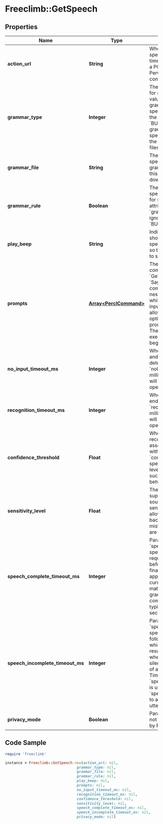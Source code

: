 # Freeclimb::GetSpeech

## Properties

Name | Type | Description | Notes
------------ | ------------- | ------------- | -------------
**action_url** | **String** | When the caller has finished speaking or the command has timed out, FreeClimb will make a POST request to this URL. A PerCL response is expected to continue handling the call. | 
**grammar_type** | **Integer** | The grammar file type to use for speech recognition. A value of &#39;URL&#39; indicates the grammarFile attribute specifies a URL that points to the grammar file. A value of &#x60;BUILTIN&#x60; indicates the grammarFile attribute specifies the name of one of the platform built-in grammar files. | [optional] 
**grammar_file** | **String** | The grammar file to use for speech recognition. If grammarType is set to URL, this attribute is specified as a download URL. | 
**grammar_rule** | **Boolean** | The grammar rule within the specified grammar file to use for speech recognition. This attribute is optional if &#x60;grammarType&#x60; is &#x60;URL&#x60; and ignored if &#x60;grammarType&#x60; is &#x60;BUILTIN&#x60;. | [optional] 
**play_beep** | **String** | Indicates whether a beep should be played just before speech recognition is initiated so that the speaker can start to speak. | [optional] 
**prompts** | [**Array&lt;PerclCommand&gt;**](PerclCommand.md) | The JSON array of PerCL commands to nest within the &#x60;GetSpeech&#x60; command. The &#x60;Say&#x60;, &#x60;Play&#x60;, and &#x60;Pause&#x60; commands can be used. The nested actions are executed while FreeClimb is waiting for input from the caller. This allows for playing menu options to the caller and to prompt for the expected input. These commands stop executing when the caller begins to input speech. | [optional] 
**no_input_timeout_ms** | **Integer** | When recognition is started and there is no speech detected for &#x60;noInputTimeoutMs&#x60; milliseconds, the recognizer will terminate the recognition operation. | [optional] 
**recognition_timeout_ms** | **Integer** | When playback of prompts ends and there is no match for &#x60;recognitionTimeoutMs&#x60; milliseconds, the recognizer will terminate the recognition operation. | [optional] 
**confidence_threshold** | **Float** | When a recognition resource recognizes a spoken phrase, it associates a confidence level with that match. Parameter &#x60;confidenceThreshold&#x60; specifies what confidence level is considered a successful match. Values are between 0.0 and 1.0. | [optional] 
**sensitivity_level** | **Float** | The speech recognizer supports a variable level of sound sensitivity. The sensitivityLevel attribute allows for filtering out background noise, so it is not mistaken for speech. Values are between 0.0 and 1.0  | [optional] 
**speech_complete_timeout_ms** | **Integer** | Parameter &#x60;speechCompleteTimeoutMs&#x60; specifies the length of silence required following user speech before the speech recognizer finalizes a result. This timeout applies when the recognizer currently has a complete match against an active grammar. Reasonable speech complete timeout values are typically in the range of 0.3 seconds to 1.0 seconds. | [optional] 
**speech_incomplete_timeout_ms** | **Integer** | Parameter &#x60;speechIncompleteTimeoutMs&#x60; specifies the length of silence following user speech after which a recognizer finalizes a result. This timeout applies when the speech prior to the silence is an incomplete match of all active grammars. Timeout &#x60;speechIncompleteTimeoutMs&#x60; is usually longer than &#x60;speechCompleteTimeoutMs&#x60; to allow users to pause mid-utterance. | [optional] 
**privacy_mode** | **Boolean** | Parameter privacyMode will not log the &#x60;text&#x60; as required by PCI compliance. | [optional] 

## Code Sample

```ruby
require 'freeclimb'

instance = Freeclimb::GetSpeech.new(action_url: nil,
                                 grammar_type: nil,
                                 grammar_file: nil,
                                 grammar_rule: nil,
                                 play_beep: nil,
                                 prompts: nil,
                                 no_input_timeout_ms: nil,
                                 recognition_timeout_ms: nil,
                                 confidence_threshold: nil,
                                 sensitivity_level: nil,
                                 speech_complete_timeout_ms: nil,
                                 speech_incomplete_timeout_ms: nil,
                                 privacy_mode: nil)
```



